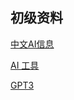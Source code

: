 ## 初级资料

[中文AI信息](https://www.chinaz.com/ai/)

[AI 工具](https://zhuanlan.zhihu.com/p/616655394)

[GPT3](https://gpt3demo.com/)